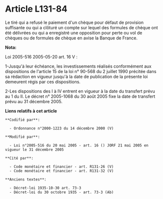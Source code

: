 # Article L131-84

Le tiré qui a refusé le paiement d'un chèque pour défaut de provision suffisante ou qui a clôturé un compte sur lequel des
formules de chèque ont été délivrées ou qui a enregistré une opposition pour perte ou vol de chèques ou de formules de chèque
en avise la Banque de France.

**Nota:**

Loi 2005-516 2005-05-20 art. 16 V : 

1-Jusqu'à leur échéance, les investissements réalisés conformément aux dispositions de l'article 15 de la loi n° 90-568 du 2
juillet 1990 précitée dans sa rédaction en vigueur jusqu'à la date de publication de la présente loi demeurent régis par ces
dispositions. 

2-Les dispositions des I à IV entrent en vigueur à la date du transfert prévu au 1 du II. Le décret n° 2005-1068 du 30 août
2005 fixe la date de transfert prévu au 31 décembre 2005.

**Liens relatifs à cet article**

	**Codifié par**:

	  - Ordonnance n°2000-1223 du 14 décembre 2000 (V)

	**Modifié par**:

	  - Loi n°2005-516 du 20 mai 2005 - art. 16 () JORF 21 mai 2005 en vigueur le 31 décembre 2005

	**Cité par**:

	  - Code monétaire et financier - art. R131-26 (V)
	  - Code monétaire et financier - art. R131-32 (V)

	**Anciens textes**:

	  - Décret-loi 1935-10-30 art. 73-3
	  - Décret-loi du 30 octobre 1935 - art. 73-3 (Ab)
